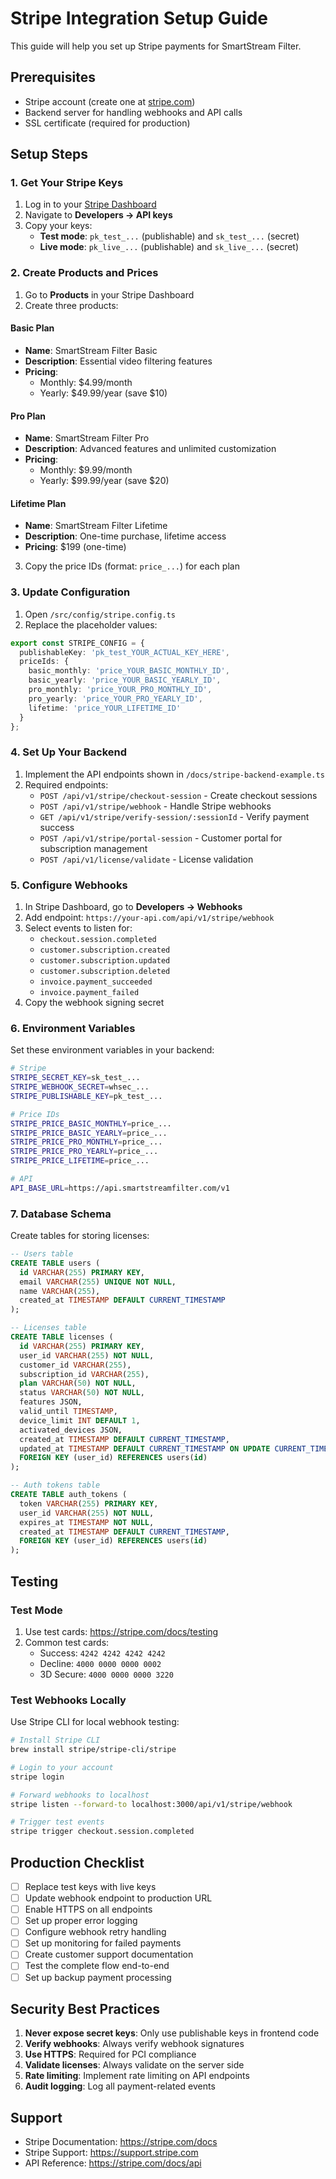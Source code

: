 # Stripe Integration Setup Guide

This guide will help you set up Stripe payments for SmartStream Filter.

## Prerequisites

- Stripe account (create one at [stripe.com](https://stripe.com))
- Backend server for handling webhooks and API calls
- SSL certificate (required for production)

## Setup Steps

### 1. Get Your Stripe Keys

1. Log in to your [Stripe Dashboard](https://dashboard.stripe.com)
2. Navigate to **Developers → API keys**
3. Copy your keys:
   - **Test mode**: `pk_test_...` (publishable) and `sk_test_...` (secret)
   - **Live mode**: `pk_live_...` (publishable) and `sk_live_...` (secret)

### 2. Create Products and Prices

1. Go to **Products** in your Stripe Dashboard
2. Create three products:

#### Basic Plan
- **Name**: SmartStream Filter Basic
- **Description**: Essential video filtering features
- **Pricing**:
  - Monthly: $4.99/month
  - Yearly: $49.99/year (save $10)

#### Pro Plan
- **Name**: SmartStream Filter Pro
- **Description**: Advanced features and unlimited customization
- **Pricing**:
  - Monthly: $9.99/month
  - Yearly: $99.99/year (save $20)

#### Lifetime Plan
- **Name**: SmartStream Filter Lifetime
- **Description**: One-time purchase, lifetime access
- **Pricing**: $199 (one-time)

3. Copy the price IDs (format: `price_...`) for each plan

### 3. Update Configuration

1. Open `/src/config/stripe.config.ts`
2. Replace the placeholder values:

```typescript
export const STRIPE_CONFIG = {
  publishableKey: 'pk_test_YOUR_ACTUAL_KEY_HERE',
  priceIds: {
    basic_monthly: 'price_YOUR_BASIC_MONTHLY_ID',
    basic_yearly: 'price_YOUR_BASIC_YEARLY_ID',
    pro_monthly: 'price_YOUR_PRO_MONTHLY_ID',
    pro_yearly: 'price_YOUR_PRO_YEARLY_ID',
    lifetime: 'price_YOUR_LIFETIME_ID'
  }
};
```

### 4. Set Up Your Backend

1. Implement the API endpoints shown in `/docs/stripe-backend-example.ts`
2. Required endpoints:
   - `POST /api/v1/stripe/checkout-session` - Create checkout sessions
   - `POST /api/v1/stripe/webhook` - Handle Stripe webhooks
   - `GET /api/v1/stripe/verify-session/:sessionId` - Verify payment success
   - `POST /api/v1/stripe/portal-session` - Customer portal for subscription management
   - `POST /api/v1/license/validate` - License validation

### 5. Configure Webhooks

1. In Stripe Dashboard, go to **Developers → Webhooks**
2. Add endpoint: `https://your-api.com/api/v1/stripe/webhook`
3. Select events to listen for:
   - `checkout.session.completed`
   - `customer.subscription.created`
   - `customer.subscription.updated`
   - `customer.subscription.deleted`
   - `invoice.payment_succeeded`
   - `invoice.payment_failed`
4. Copy the webhook signing secret

### 6. Environment Variables

Set these environment variables in your backend:

```bash
# Stripe
STRIPE_SECRET_KEY=sk_test_...
STRIPE_WEBHOOK_SECRET=whsec_...
STRIPE_PUBLISHABLE_KEY=pk_test_...

# Price IDs
STRIPE_PRICE_BASIC_MONTHLY=price_...
STRIPE_PRICE_BASIC_YEARLY=price_...
STRIPE_PRICE_PRO_MONTHLY=price_...
STRIPE_PRICE_PRO_YEARLY=price_...
STRIPE_PRICE_LIFETIME=price_...

# API
API_BASE_URL=https://api.smartstreamfilter.com/v1
```

### 7. Database Schema

Create tables for storing licenses:

```sql
-- Users table
CREATE TABLE users (
  id VARCHAR(255) PRIMARY KEY,
  email VARCHAR(255) UNIQUE NOT NULL,
  name VARCHAR(255),
  created_at TIMESTAMP DEFAULT CURRENT_TIMESTAMP
);

-- Licenses table
CREATE TABLE licenses (
  id VARCHAR(255) PRIMARY KEY,
  user_id VARCHAR(255) NOT NULL,
  customer_id VARCHAR(255),
  subscription_id VARCHAR(255),
  plan VARCHAR(50) NOT NULL,
  status VARCHAR(50) NOT NULL,
  features JSON,
  valid_until TIMESTAMP,
  device_limit INT DEFAULT 1,
  activated_devices JSON,
  created_at TIMESTAMP DEFAULT CURRENT_TIMESTAMP,
  updated_at TIMESTAMP DEFAULT CURRENT_TIMESTAMP ON UPDATE CURRENT_TIMESTAMP,
  FOREIGN KEY (user_id) REFERENCES users(id)
);

-- Auth tokens table
CREATE TABLE auth_tokens (
  token VARCHAR(255) PRIMARY KEY,
  user_id VARCHAR(255) NOT NULL,
  expires_at TIMESTAMP NOT NULL,
  created_at TIMESTAMP DEFAULT CURRENT_TIMESTAMP,
  FOREIGN KEY (user_id) REFERENCES users(id)
);
```

## Testing

### Test Mode

1. Use test cards: https://stripe.com/docs/testing
2. Common test cards:
   - Success: `4242 4242 4242 4242`
   - Decline: `4000 0000 0000 0002`
   - 3D Secure: `4000 0000 0000 3220`

### Test Webhooks Locally

Use Stripe CLI for local webhook testing:

```bash
# Install Stripe CLI
brew install stripe/stripe-cli/stripe

# Login to your account
stripe login

# Forward webhooks to localhost
stripe listen --forward-to localhost:3000/api/v1/stripe/webhook

# Trigger test events
stripe trigger checkout.session.completed
```

## Production Checklist

- [ ] Replace test keys with live keys
- [ ] Update webhook endpoint to production URL
- [ ] Enable HTTPS on all endpoints
- [ ] Set up proper error logging
- [ ] Configure webhook retry handling
- [ ] Set up monitoring for failed payments
- [ ] Create customer support documentation
- [ ] Test the complete flow end-to-end
- [ ] Set up backup payment processing

## Security Best Practices

1. **Never expose secret keys**: Only use publishable keys in frontend code
2. **Verify webhooks**: Always verify webhook signatures
3. **Use HTTPS**: Required for PCI compliance
4. **Validate licenses**: Always validate on the server side
5. **Rate limiting**: Implement rate limiting on API endpoints
6. **Audit logging**: Log all payment-related events

## Support

- Stripe Documentation: https://stripe.com/docs
- Stripe Support: https://support.stripe.com
- API Reference: https://stripe.com/docs/api